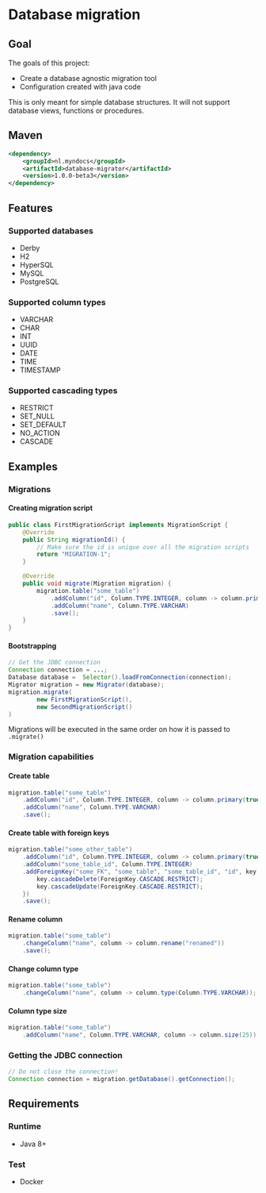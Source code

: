 # Database migration
## Goal
The goals of this project:

- Create a database agnostic migration tool
- Configuration created with java code 

This is only meant for simple database structures. It will not support database views, functions or procedures.

## Maven
```xml
<dependency>
    <groupId>nl.myndocs</groupId>
    <artifactId>database-migrator</artifactId>
    <version>1.0.0-beta3</version>
</dependency>
```
## Features
### Supported databases

- Derby
- H2
- HyperSQL
- MySQL
- PostgreSQL

### Supported column types

- VARCHAR
- CHAR
- INT 
- UUID
- DATE
- TIME
- TIMESTAMP

### Supported cascading types

- RESTRICT
- SET_NULL
- SET_DEFAULT
- NO_ACTION
- CASCADE
                
## Examples
### Migrations 
#### Creating migration script
```java
public class FirstMigrationScript implements MigrationScript {
    @Override
    public String migrationId() {
        // Make sure the id is unique over all the migration scripts
        return "MIGRATION-1";
    }

    @Override
    public void migrate(Migration migration) {
        migration.table("some_table")
            .addColumn("id", Column.TYPE.INTEGER, column -> column.primary(true).autoIncrement(true))
            .addColumn("name", Column.TYPE.VARCHAR)
            .save();
    }
}
```
#### Bootstrapping
```java
// Get the JDBC connection
Connection connection = ...;
Database database =  Selector().loadFromConnection(connection);
Migrator migration = new Migrator(database);
migration.migrate(
        new FirstMigrationScript(),
        new SecondMigrationScript()
)
```

Migrations will be executed in the same order on how it is passed to `.migrate()`

### Migration capabilities
#### Create table
```java
migration.table("some_table")
    .addColumn("id", Column.TYPE.INTEGER, column -> column.primary(true).autoIncrement(true))
    .addColumn("name", Column.TYPE.VARCHAR)
    .save();
```

#### Create table with foreign keys
```java
migration.table("some_other_table")
    .addColumn("id", Column.TYPE.INTEGER, column -> column.primary(true).autoIncrement(true))
    .addColumn("some_table_id", Column.TYPE.INTEGER)
    .addForeignKey("some_FK", "some_table", "some_table_id", "id", key -> {
        key.cascadeDelete(ForeignKey.CASCADE.RESTRICT);
        key.cascadeUpdate(ForeignKey.CASCADE.RESTRICT);
    })
    .save();
```

#### Rename column
```java
migration.table("some_table")
    .changeColumn("name", column -> column.rename("renamed"))
    .save();
```

#### Change column type
```java
migration.table("some_table")
    .changeColumn("name", column -> column.type(Column.TYPE.VARCHAR));
```

#### Column type size
```java
migration.table("some_table")
    .addColumn("name", Column.TYPE.VARCHAR, column -> column.size(25));
```

### Getting the JDBC connection
```java
// Do not close the connection!
Connection connection = migration.getDatabase().getConnection();
```

## Requirements

### Runtime
- Java 8+

### Test
- Docker